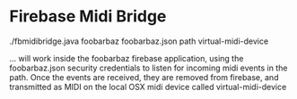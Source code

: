 Firebase Midi Bridge
========

  ./fbmidibridge.java foobarbaz foobarbaz.json   path virtual-midi-device


... will work inside the foobarbaz firebase application, using the
foobarbaz.json security credentials to listen for incoming midi events
in the path.  Once the events are received, they are removed from
firebase, and transmitted as MIDI on the local OSX midi device called
virtual-midi-device